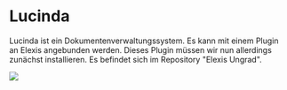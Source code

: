 # Lucinda

Lucinda ist ein Dokumentenverwaltungssystem. Es kann mit einem Plugin an Elexis angebunden werden. Dieses Plugin müssen wir nun allerdings zunächst installieren. Es befindet sich im Repository "Elexis Ungrad".

![](/images/lucinda_use_01.png)


